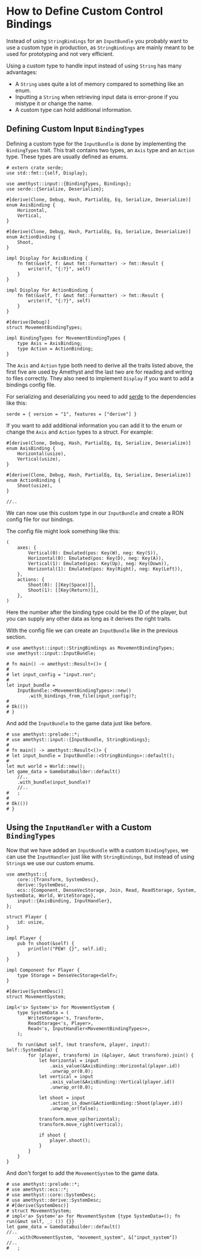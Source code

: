 # How to Define Custom Control Bindings

Instead of using `StringBindings` for an `InputBundle` you probably want to use a custom type in production, as `StringBindings` are mainly meant to be used for prototyping and not very efficient.

Using a custom type to handle input instead of using `String` has many advantages:

* A `String` uses quite a lot of memory compared to something like an enum.
* Inputting a `String` when retrieving input data is error-prone if you mistype it or change the name.
* A custom type can hold additional information.

## Defining Custom Input `BindingTypes`

Defining a custom type for the `InputBundle` is done by implementing the `BindingTypes` trait. This trait contains two types, an `Axis` type and an `Action` type. These types are usually defined as enums.

```rust,edition2018,no_run,noplaypen
# extern crate serde;
use std::fmt::{self, Display};

use amethyst::input::{BindingTypes, Bindings};
use serde::{Serialize, Deserialize};

#[derive(Clone, Debug, Hash, PartialEq, Eq, Serialize, Deserialize)]
enum AxisBinding {
    Horizontal,
    Vertical,
}

#[derive(Clone, Debug, Hash, PartialEq, Eq, Serialize, Deserialize)]
enum ActionBinding {
    Shoot,
}

impl Display for AxisBinding {
    fn fmt(&self, f: &mut fmt::Formatter) -> fmt::Result {
        write!(f, "{:?}", self)
    }
}

impl Display for ActionBinding {
    fn fmt(&self, f: &mut fmt::Formatter) -> fmt::Result {
        write!(f, "{:?}", self)
    }
}

#[derive(Debug)]
struct MovementBindingTypes;

impl BindingTypes for MovementBindingTypes {
    type Axis = AxisBinding;
    type Action = ActionBinding;
}
```

The `Axis` and `Action` type both need to derive all the traits listed above, the first five are used by Amethyst and the last two are for reading and writing to files correctly. They also need to implement `Display` if you want to add a bindings config file.

For serializing and deserializing you need to add [serde] to the dependencies like this:

```toml,ignore
serde = { version = "1", features = ["derive"] }
```

If you want to add additional information you can add it to the enum or change the `Axis` and `Action` types to a struct. For example:

```rust,ignore
#[derive(Clone, Debug, Hash, PartialEq, Eq, Serialize, Deserialize)]
enum AxisBinding {
    Horizontal(usize),
    Vertical(usize),
}

#[derive(Clone, Debug, Hash, PartialEq, Eq, Serialize, Deserialize)]
enum ActionBinding {
    Shoot(usize),
}

//..
```

We can now use this custom type in our `InputBundle` and create a RON config file for our bindings.

The config file might look something like this:

```ron,ignore
(
    axes: {
        Vertical(0): Emulated(pos: Key(W), neg: Key(S)),
        Horizontal(0): Emulated(pos: Key(D), neg: Key(A)),
        Vertical(1): Emulated(pos: Key(Up), neg: Key(Down)),
        Horizontal(1): Emulated(pos: Key(Right), neg: Key(Left)),
    },
    actions: {
        Shoot(0): [[Key(Space)]],
        Shoot(1): [[Key(Return)]],
    },
)
```

Here the number after the binding type could be the ID of the player, but you can supply any other data as long as it derives the right traits.

With the config file we can create an `InputBundle` like in the previous section.

```rust,edition2018,no_run,noplaypen
# use amethyst::input::StringBindings as MovementBindingTypes;
use amethyst::input::InputBundle;

# fn main() -> amethyst::Result<()> {
#
# let input_config = "input.ron";
#
let input_bundle = 
    InputBundle::<MovementBindingTypes>::new()
        .with_bindings_from_file(input_config)?;
#
# Ok(())
# }
```

And add the `InputBundle` to the game data just like before.

```rust,edition2018,no_run,noplaypen
# use amethyst::prelude::*;
# use amethyst::input::{InputBundle, StringBindings};
#
# fn main() -> amethyst::Result<()> {
# let input_bundle = InputBundle::<StringBindings>::default();
#
let mut world = World::new();
let game_data = GameDataBuilder::default()
    //..
    .with_bundle(input_bundle)?
    //..
#   ;
#
# Ok(())
# }
```

## Using the `InputHandler` with a Custom `BindingTypes`

Now that we have added an `InputBundle` with a custom `BindingTypes`, we can use the `InputHandler` just like with `StringBindings`, but instead of using `String`s we use our custom enums.

```rust,edition2018,no_run,noplaypen,ignore
use amethyst::{
    core::{Transform, SystemDesc},
    derive::SystemDesc,
    ecs::{Component, DenseVecStorage, Join, Read, ReadStorage, System, SystemData, World, WriteStorage},
    input::{AxisBinding, InputHandler},
};

struct Player {
    id: usize,
}

impl Player {
    pub fn shoot(&self) {
        println!("PEW! {}", self.id);
    }
}

impl Component for Player {
    type Storage = DenseVecStorage<Self>;
}

#[derive(SystemDesc)]
struct MovementSystem;

impl<'s> System<'s> for MovementSystem {
    type SystemData = (
        WriteStorage<'s, Transform>,
        ReadStorage<'s, Player>,
        Read<'s, InputHandler<MovementBindingTypes>>,
    );

    fn run(&mut self, (mut transform, player, input): Self::SystemData) {
        for (player, transform) in (&player, &mut transform).join() {
            let horizontal = input
                .axis_value(&AxisBinding::Horizontal(player.id))
                .unwrap_or(0.0);
            let vertical = input
                .axis_value(&AxisBinding::Vertical(player.id))
                .unwrap_or(0.0);
            
            let shoot = input
                .action_is_down(&ActionBinding::Shoot(player.id))
                .unwrap_or(false);
            
            transform.move_up(horizontal);
            transform.move_right(vertical);
            
            if shoot {
                player.shoot();
            }
        }
    }
}
```

And don't forget to add the `MovementSystem` to the game data.

```rust,edition2018,no_run,noplaypen
# use amethyst::prelude::*;
# use amethyst::ecs::*;
# use amethyst::core::SystemDesc;
# use amethyst::derive::SystemDesc;
# #[derive(SystemDesc)]
# struct MovementSystem;
# impl<'a> System<'a> for MovementSystem {type SystemData=(); fn run(&mut self, _: ()) {}}
let game_data = GameDataBuilder::default()
//..
    .with(MovementSystem, "movement_system", &["input_system"])
//..
#   ;
```

[serde]: https://crates.io/crates/serde